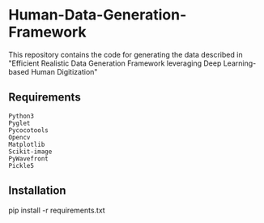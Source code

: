 # Human-Data-Generation-Framework
This repository contains the code for generating the data described in "Efficient Realistic Data Generation Framework leveraging Deep Learning-based Human Digitization"

## Requirements
```
Python3
Pyglet
Pycocotools
Opencv
Matplotlib
Scikit-image
PyWavefront
Pickle5
```
## Installation
pip install -r requirements.txt
